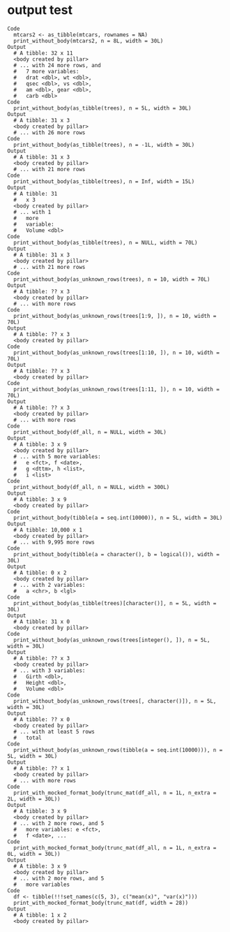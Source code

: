 # output test

    Code
      mtcars2 <- as_tibble(mtcars, rownames = NA)
      print_without_body(mtcars2, n = 8L, width = 30L)
    Output
      # A tibble: 32 x 11
      <body created by pillar>
      # ... with 24 more rows, and
      #   7 more variables:
      #   drat <dbl>, wt <dbl>,
      #   qsec <dbl>, vs <dbl>,
      #   am <dbl>, gear <dbl>,
      #   carb <dbl>
    Code
      print_without_body(as_tibble(trees), n = 5L, width = 30L)
    Output
      # A tibble: 31 x 3
      <body created by pillar>
      # ... with 26 more rows
    Code
      print_without_body(as_tibble(trees), n = -1L, width = 30L)
    Output
      # A tibble: 31 x 3
      <body created by pillar>
      # ... with 21 more rows
    Code
      print_without_body(as_tibble(trees), n = Inf, width = 15L)
    Output
      # A tibble: 31
      #   x 3
      <body created by pillar>
      # ... with 1
      #   more
      #   variable:
      #   Volume <dbl>
    Code
      print_without_body(as_tibble(trees), n = NULL, width = 70L)
    Output
      # A tibble: 31 x 3
      <body created by pillar>
      # ... with 21 more rows
    Code
      print_without_body(as_unknown_rows(trees), n = 10, width = 70L)
    Output
      # A tibble: ?? x 3
      <body created by pillar>
      # ... with more rows
    Code
      print_without_body(as_unknown_rows(trees[1:9, ]), n = 10, width = 70L)
    Output
      # A tibble: ?? x 3
      <body created by pillar>
    Code
      print_without_body(as_unknown_rows(trees[1:10, ]), n = 10, width = 70L)
    Output
      # A tibble: ?? x 3
      <body created by pillar>
    Code
      print_without_body(as_unknown_rows(trees[1:11, ]), n = 10, width = 70L)
    Output
      # A tibble: ?? x 3
      <body created by pillar>
      # ... with more rows
    Code
      print_without_body(df_all, n = NULL, width = 30L)
    Output
      # A tibble: 3 x 9
      <body created by pillar>
      # ... with 5 more variables:
      #   e <fct>, f <date>,
      #   g <dttm>, h <list>,
      #   i <list>
    Code
      print_without_body(df_all, n = NULL, width = 300L)
    Output
      # A tibble: 3 x 9
      <body created by pillar>
    Code
      print_without_body(tibble(a = seq.int(10000)), n = 5L, width = 30L)
    Output
      # A tibble: 10,000 x 1
      <body created by pillar>
      # ... with 9,995 more rows
    Code
      print_without_body(tibble(a = character(), b = logical()), width = 30L)
    Output
      # A tibble: 0 x 2
      <body created by pillar>
      # ... with 2 variables:
      #   a <chr>, b <lgl>
    Code
      print_without_body(as_tibble(trees)[character()], n = 5L, width = 30L)
    Output
      # A tibble: 31 x 0
      <body created by pillar>
    Code
      print_without_body(as_unknown_rows(trees[integer(), ]), n = 5L, width = 30L)
    Output
      # A tibble: ?? x 3
      <body created by pillar>
      # ... with 3 variables:
      #   Girth <dbl>,
      #   Height <dbl>,
      #   Volume <dbl>
    Code
      print_without_body(as_unknown_rows(trees[, character()]), n = 5L, width = 30L)
    Output
      # A tibble: ?? x 0
      <body created by pillar>
      # ... with at least 5 rows
      #   total
    Code
      print_without_body(as_unknown_rows(tibble(a = seq.int(10000))), n = 5L, width = 30L)
    Output
      # A tibble: ?? x 1
      <body created by pillar>
      # ... with more rows
    Code
      print_with_mocked_format_body(trunc_mat(df_all, n = 1L, n_extra = 2L, width = 30L))
    Output
      # A tibble: 3 x 9
      <body created by pillar>
      # ... with 2 more rows, and 5
      #   more variables: e <fct>,
      #   f <date>, ...
    Code
      print_with_mocked_format_body(trunc_mat(df_all, n = 1L, n_extra = 0L, width = 30L))
    Output
      # A tibble: 3 x 9
      <body created by pillar>
      # ... with 2 more rows, and 5
      #   more variables
    Code
      df <- tibble(!!!set_names(c(5, 3), c("mean(x)", "var(x)")))
      print_with_mocked_format_body(trunc_mat(df, width = 28))
    Output
      # A tibble: 1 x 2
      <body created by pillar>


